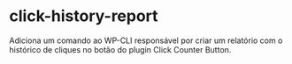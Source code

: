 # click-history-report
Adiciona um comando ao WP-CLI responsável por criar um relatório com o histórico de cliques no botão do plugin Click Counter Button.
